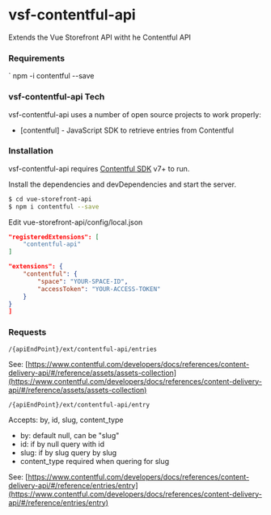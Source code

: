 
# vsf-contentful-api

Extends the Vue Storefront API witht he Contentful API

### Requirements
` npm -i contentful --save

### vsf-contentful-api Tech

vsf-contentful-api uses a number of open source projects to work properly:

* [contentful] - JavaScript SDK to retrieve entries from Contentful

### Installation

vsf-contentful-api requires [Contentful SDK](https://github.com/contentful/contentful.js) v7+ to run.

Install the dependencies and devDependencies and start the server.

```sh
$ cd vue-storefront-api
$ npm i contentful --save
```

Edit vue-storefront-api/config/local.json
```json
"registeredExtensions": [
	"contentful-api"
]
```

```json
"extensions": {
	"contentful": {
		"space": "YOUR-SPACE-ID",
		"accessToken": "YOUR-ACCESS-TOKEN"
	}
}
]
```

### Requests

```
/{apiEndPoint}/ext/contentful-api/entries
```

See: [https://www.contentful.com/developers/docs/references/content-delivery-api/#/reference/assets/assets-collection](https://www.contentful.com/developers/docs/references/content-delivery-api/#/reference/assets/assets-collection)

```
/{apiEndPoint}/ext/contentful-api/entry
```

Accepts: by, id, slug, content_type
* by: default null, can be "slug"
* id: if by null query with id
* slug: if by slug query by slug
* content_type required when quering for slug

See: [https://www.contentful.com/developers/docs/references/content-delivery-api/#/reference/entries/entry](https://www.contentful.com/developers/docs/references/content-delivery-api/#/reference/entries/entry)
